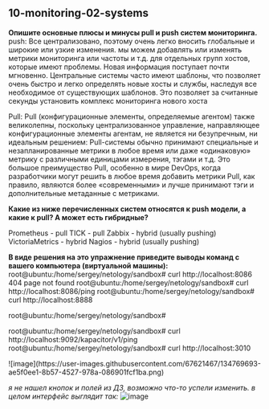 ## 10-monitoring-02-systems

**Опишите основные плюсы и минусы pull и push систем мониторинга.**
push:
Все централизовано, поэтому очень легко вносить глобальные и широкие или узкие изменения.
мы можем добавлять или изменять метрики мониторинга или частоты и т.д. для отдельных групп хостов, которые имеют проблемы. Новая информация поступает почти мгновенно.
Центральные системы часто имеют шаблоны, что позволяет очень быстро и легко определять новые хосты и службы, наследуя все необходимое от существующих шаблонов. Это позволяет за считанные секунды установить комплекс мониторинга нового хоста

Pull:
Pull (конфигурационные элементы, определяемые агентом) также великолепны, поскольку централизованное управление, направляющее конфигурационные элементы агентам, не является ни безупречным, ни идеальным решением:
Pull-системы обычно принимают специальные и незапланированные метрики в любое время или даже «одинаковую» метрику с различными единицами измерения, тэгами и т.д. Это большое преимущество Pull, особенно в мире DevOps, когда разработчики могут решить в любое время добавить метрики
Pull, как правило, являются более «современными» и лучше принимают тэги и дополнительные метаданные с метриками. 


**Какие из ниже перечисленных систем относятся к push модели, а какие к pull? А может есть гибридные?**

Prometheus - pull
TICK - pull
Zabbix - hybrid (usually pushing)
VictoriaMetrics - hybrid
Nagios - hybrid (usually pushing)

**В виде решения на это упражнение приведите выводы команд с вашего компьютера (виртуальной машины):**
root@ubuntu:/home/sergey/netology/sandbox# curl http://localhost:8086
404 page not found
root@ubuntu:/home/sergey/netology/sandbox# curl http://localhost:8086/ping
root@ubuntu:/home/sergey/netology/sandbox# curl http://localhost:8888
<!DOCTYPE html><html><head><meta http-equiv="Content-type" content="text/html; charset=utf-8"><title>Chronograf</title><link rel="icon shortcut" href="/favicon.fa749080.ico"><link rel="stylesheet" href="/src.d80ed715.css"></head><body> <div id="react-root" data-basepath=""></div> <script src="/src.c278d833.js"></script> </body></html>root@ubuntu:/home/sergey/netology/sandbox# 
root@ubuntu:/home/sergey/netology/sandbox# curl http://localhost:9092/kapacitor/v1/ping
root@ubuntu:/home/sergey/netology/sandbox# curl http://localhost:3010
<!doctype html>
<html>
![image](https://user-images.githubusercontent.com/67621467/134769693-ae5f0ee1-8b57-4527-978a-086901fcf1ba.png)

*я не нашел кнопок и полей из ДЗ, возможно что-то успели изменить. в целом интерфейс выглядит так:*
  ![image](https://user-images.githubusercontent.com/67621467/134770023-0b394a30-4aa0-4873-befd-479cd74418e6.png)

  
